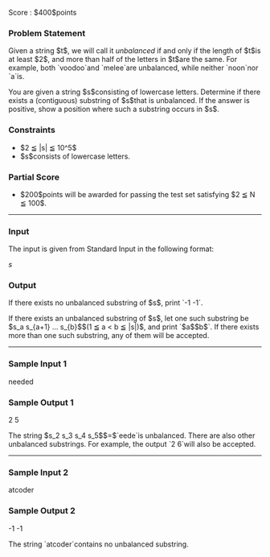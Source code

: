 
<div>

<span>

<span>

<p>
Score : $400$points
</p>

<div>

<section>

### **Problem Statement**

<p>
Given a string $t$, we will call it 
<em>
unbalanced
</em>
if and only if the length of $t$is at least $2$, and more than half of the letters in $t$are the same. For example, both `voodoo`and `melee`are unbalanced, while neither `noon`nor `a`is.
</p>

<p>
You are given a string $s$consisting of lowercase letters. Determine if there exists a (contiguous) substring of $s$that is unbalanced. If the answer is positive, show a position where such a substring occurs in $s$.
</p>

</section>

</div>

<div>

<section>

### **Constraints**

<ul>

<li>
$2 ≦ |s| ≦ 10^5$
</li>

<li>
$s$consists of lowercase letters.
</li>

</ul>

</section>

</div>

<div>

<section>

### **Partial Score**

<ul>

<li>
$200$points will be awarded for passing the test set satisfying $2 ≦ N ≦ 100$.
</li>

</ul>

</section>

</div>

---

<div>

<div>

<section>

### **Input**

<p>
The input is given from Standard Input in the following format:
</p>

<div>

$s$
</div>

</section>

</div>

<div>

<section>

### **Output**

<p>
If there exists no unbalanced substring of $s$, print `-1 -1`.
</p>

<p>
If there exists an unbalanced substring of $s$, let one such substring be $s_a s_{a+1} ... s_{b}$$(1 ≦ a < b ≦ |s|)$, and print `$a$$b$`. If there exists more than one such substring, any of them will be accepted.
</p>

</section>

</div>

</div>

---

<div>

<section>

### **Sample Input 1**

<div>

needed

</div>

</section>

</div>

<div>

<section>

### **Sample Output 1**

<div>

2 5

</div>

<p>
The string $s_2 s_3 s_4 s_5$$=$`eede`is unbalanced. There are also other unbalanced substrings. For example, the output `2 6`will also be accepted.
</p>

</section>

</div>

---

<div>

<section>

### **Sample Input 2**

<div>

atcoder

</div>

</section>

</div>

<div>

<section>

### **Sample Output 2**

<div>

-1 -1

</div>

<p>
The string `atcoder`contains no unbalanced substring.
</p>

</section>

</div>

</span>

</span>

</div>
